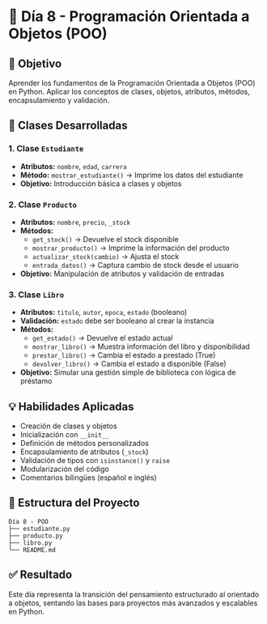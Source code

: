# 📘 Día 8 - Programación Orientada a Objetos (POO)

## 🎯 Objetivo
Aprender los fundamentos de la Programación Orientada a Objetos (POO) en Python. Aplicar los conceptos de clases, objetos, atributos, métodos, encapsulamiento y validación.

## 🧱 Clases Desarrolladas

### 1. Clase `Estudiante`
- **Atributos:** `nombre`, `edad`, `carrera`
- **Método:** `mostrar_estudiante()` → Imprime los datos del estudiante
- **Objetivo:** Introducción básica a clases y objetos

### 2. Clase `Producto`
- **Atributos:** `nombre`, `precio`, `_stock`
- **Métodos:**
  - `get_stock()` → Devuelve el stock disponible
  - `mostrar_producto()` → Imprime la información del producto
  - `actualizar_stock(cambio)` → Ajusta el stock
  - `entrada_datos()` → Captura cambio de stock desde el usuario
- **Objetivo:** Manipulación de atributos y validación de entradas

### 3. Clase `Libro`
- **Atributos:** `titulo`, `autor`, `epoca`, `estado` (booleano)
- **Validación:** `estado` debe ser booleano al crear la instancia
- **Métodos:**
  - `get_estado()` → Devuelve el estado actual
  - `mostrar_libro()` → Muestra información del libro y disponibilidad
  - `prestar_libro()` → Cambia el estado a prestado (True)
  - `devolver_libro()` → Cambia el estado a disponible (False)
- **Objetivo:** Simular una gestión simple de biblioteca con lógica de préstamo

## 💡 Habilidades Aplicadas
- Creación de clases y objetos
- Inicialización con `__init__`
- Definición de métodos personalizados
- Encapsulamiento de atributos (`_stock`)
- Validación de tipos con `isinstance()` y `raise`
- Modularización del código
- Comentarios bilingües (español e inglés)

## 📂 Estructura del Proyecto

```
Día 8 - POO
├── estudiante.py
├── producto.py
├── libro.py
└── README.md
```

## ✅ Resultado
Este día representa la transición del pensamiento estructurado al orientado a objetos, sentando las bases para proyectos más avanzados y escalables en Python.
